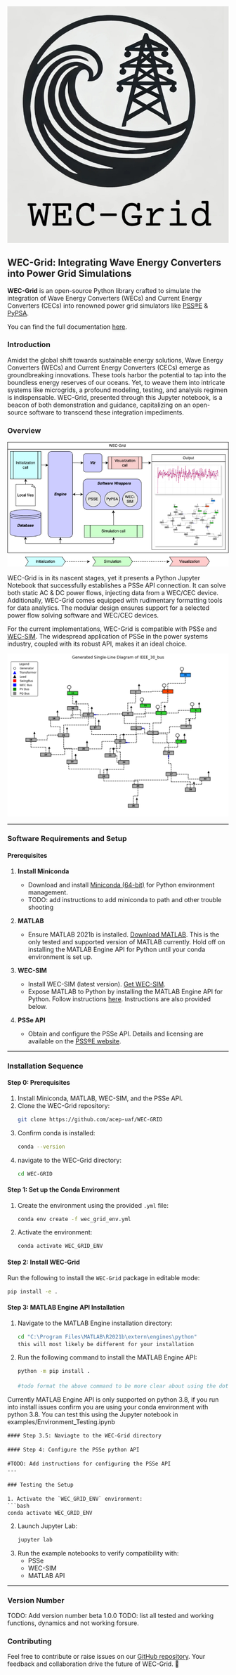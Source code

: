 <p align="center">
  <img src="./docs/images/logo.jpeg" alt="WEC-Grid Logo">
</p>

## WEC-Grid: Integrating Wave Energy Converters into Power Grid Simulations

**WEC-Grid** is an open-source Python library crafted to simulate the integration of Wave Energy Converters (WECs) and Current Energy Converters (CECs) into renowned power grid simulators like [PSS®E](https://new.siemens.com/global/en/products/energy/services/transmission-distribution-smart-grid/consulting-and-planning/pss-software/pss-e.html) & [PyPSA](https://pypsa.org/).

You can find the full documentation [here](https://acep-uaf.github.io/WEC-GRID/).

### Introduction

Amidst the global shift towards sustainable energy solutions, Wave Energy Converters (WECs) and Current Energy Converters (CECs) emerge as groundbreaking innovations. These tools harbor the potential to tap into the boundless energy reserves of our oceans. Yet, to weave them into intricate systems like microgrids, a profound modeling, testing, and analysis regimen is indispensable. WEC-Grid, presented through this Jupyter notebook, is a beacon of both demonstration and guidance, capitalizing on an open-source software to transcend these integration impediments.

### Overview

<p align="center">
  <img src="./docs/images/flowchart.png">
</p>

WEC-Grid is in its nascent stages, yet it presents a Python Jupyter Notebook that successfully establishes a PSSe API connection. It can solve both static AC & DC power flows, injecting data from a WEC/CEC device. Additionally, WEC-Grid comes equipped with rudimentary formatting tools for data analytics. The modular design ensures support for a selected power flow solving software and WEC/CEC devices.

For the current implementations, WEC-Grid is compatible with PSSe and [WEC-SIM](https://wec-sim.github.io/WEC-Sim/). The widespread application of PSSe in the power systems industry, coupled with its robust API, makes it an ideal choice.

<p align="center">
  <img src="./docs/images/sld.png" alt="WEC-Grid SLD Visualization">
</p>

---

### Software Requirements and Setup

#### Prerequisites

1. **Install Miniconda**
   - Download and install [Miniconda (64-bit)](https://docs.conda.io/en/latest/miniconda.html) for Python environment management.
   - TODO: add instructions to add miniconda to path and other trouble shooting 

2. **MATLAB**
   - Ensure MATLAB 2021b is installed. [Download MATLAB](https://www.mathworks.com/products/matlab.html). This is the only tested and supported version of MATLAB currently. Hold off on installing the MATLAB Engine API for Python until your conda environment is set up.

3. **WEC-SIM**
   - Install WEC-SIM (latest version). [Get WEC-SIM](https://wec-sim.github.io/WEC-Sim/).
   - Expose MATLAB to Python by installing the MATLAB Engine API for Python. Follow instructions [here](https://www.mathworks.com/help/matlab/matlab_external/install-the-matlab-engine-for-python.html). Instructions are also provided below.

4. **PSSe API**
   - Obtain and configure the PSSe API. Details and licensing are available on the [PSS®E website](https://new.siemens.com/global/en/products/energy/services/transmission-distribution-smart-grid/consulting-and-planning/pss-software/pss-e.html).

---

### Installation Sequence

#### Step 0: Prerequisites
1. Install Miniconda, MATLAB, WEC-SIM, and the PSSe API.
2. Clone the WEC-Grid repository:
   ```bash
   git clone https://github.com/acep-uaf/WEC-GRID
3. Confirm conda is installed:
   ```bash
   conda --version
   ```
4. navigate to the WEC-Grid directory:
   ```bash
   cd WEC-GRID
   ```
#### Step 1: Set up the Conda Environment
1. Create the environment using the provided `.yml` file:
   ```bash
   conda env create -f wec_grid_env.yml
   ```
2. Activate the environment:
   ```bash
   conda activate WEC_GRID_ENV
   ```

#### Step 2: Install WEC-Grid
Run the following to install the `WEC-Grid` package in editable mode:
```bash
pip install -e .
```

#### Step 3: MATLAB Engine API Installation
1. Navigate to the MATLAB Engine installation directory:
   ```bash
   cd "C:\Program Files\MATLAB\R2021b\extern\engines\python"
   this will most likely be different for your installation
   ```
2. Run the following command to install the MATLAB Engine API:
   ```bash
   python -m pip install . 

   #todo format the above command to be more clear about using the dot 
   ```

Currently MATLAB Engine API is only supported on python 3.8, if you run into install issues confirm you are using your conda environment with python 3.8. You can test this using the Jupyter notebook in examples/Environment_Testing.ipynb
   ```
#### Step 3.5: Naviagte to the WEC-Grid directory

#### Step 4: Configure the PSSe python API

#TODO: Add instructions for configuring the PSSe API
---

### Testing the Setup

1. Activate the `WEC_GRID_ENV` environment:
   ```bash
   conda activate WEC_GRID_ENV
   ```
2. Launch Jupyter Lab:
   ```bash
   jupyter lab
   ```
3. Run the example notebooks to verify compatibility with:
   - PSSe
   - WEC-SIM
   - MATLAB API

---

### Version Number
TODO: Add version number beta 1.0.0
TODO: list all tested and working functions, dynamics and not working forsure. 

### Contributing

Feel free to contribute or raise issues on our [GitHub repository](https://github.com/acep-uaf/WEC-GRID). Your feedback and collaboration drive the future of WEC-Grid. 🚀
